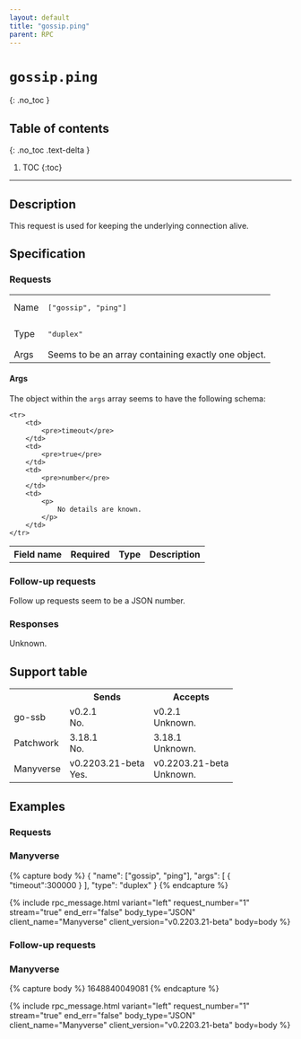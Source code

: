 ```yaml
---
layout: default
title: "gossip.ping"
parent: RPC
---
```


# `gossip.ping`
{: .no_toc }

## Table of contents
{: .no_toc .text-delta }

1. TOC
{:toc}

---

## Description

This request is used for keeping the underlying connection alive.

## Specification

### Requests

<table>

<tr>
    <td>
        Name
    </td>
    <td>
        <pre>["gossip", "ping"]</pre>
    </td>
</tr>

<tr>
    <td>
        Type
    </td>
    <td>
        <pre>"duplex"</pre>
    </td>
</tr>

<tr>
    <td>
        Args
    </td>
    <td>
        Seems to be an array containing exactly one object.
    </td>
</tr>

</table>


#### Args

The object within the `args` array seems to have the following schema:

<table>
    <tr>
        <th> 
            Field name
        </th>
        <th> 
            Required
        </th>
        <th> 
            Type
        </th>
        <th> 
            Description
        </th>
    </tr>

    <tr>
        <td>
            <pre>timeout</pre>
        </td>
        <td>
            <pre>true</pre>
        </td>
        <td>
            <pre>number</pre>
        </td>
        <td>
            <p>
                No details are known.
            </p>
        </td>
    </tr>
</table>

### Follow-up requests

Follow up requests seem to be a JSON number.

### Responses

Unknown.

## Support table

<table class="support-table">
<tr>
    <th></th>
    <th>Sends</th>
    <th>Accepts</th>
</tr>

<tr>
    <td>
        go-ssb
    </td>
    <td class="version no">
        <div class="number">
            v0.2.1
        </div>
        <div class="note">
            No.
        </div>
    </td>
    <td class="version unknown">
        <div class="number">
            v0.2.1
        </div>
        <div class="note">
            Unknown.
        </div>
    </td>
</tr>

<tr>
    <td>
        Patchwork
    </td>
    <td class="version no">
        <div class="number">
            3.18.1
        </div>
        <div class="note">
            No.
        </div>
    </td>
    <td class="version unknown">
        <div class="number">
            3.18.1
        </div>
        <div class="note">
            Unknown.
        </div>
    </td>
</tr>

<tr>
    <td>
        Manyverse
    </td>
    <td class="version yes">
        <div class="number">
            v0.2203.21-beta
        </div>
        <div class="note">
            Yes.
        </div>
    </td>
    <td class="version unknown">
        <div class="number">
            v0.2203.21-beta
        </div>
        <div class="note">
            Unknown.
        </div>
    </td>
</tr>

</table>

## Examples

### Requests

### Manyverse

{% capture body %}
{
    "name": ["gossip", "ping"],
    "args": [
        {
            "timeout":300000
        }
    ],
    "type": "duplex"
}
{% endcapture %}

{% include rpc_message.html
    variant="left"
    request_number="1"
    stream="true"
    end_err="false"
    body_type="JSON"
    client_name="Manyverse"
    client_version="v0.2203.21-beta"
    body=body
%}

### Follow-up requests

### Manyverse

{% capture body %}
1648840049081 
{% endcapture %}

{% include rpc_message.html
    variant="left"
    request_number="1"
    stream="true"
    end_err="false"
    body_type="JSON"
    client_name="Manyverse"
    client_version="v0.2203.21-beta"
    body=body
%}
